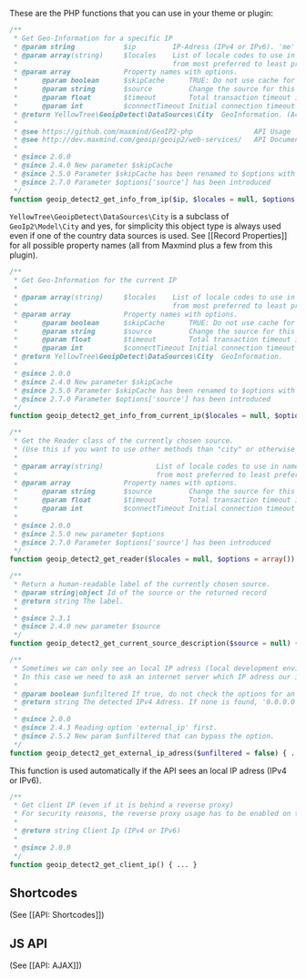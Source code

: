 These are the PHP functions that you can use in your theme or plugin:

```php
/**
 * Get Geo-Information for a specific IP
 * @param string 			$ip 		IP-Adress (IPv4 or IPv6). 'me' is the current IP of the server.
 * @param array(string)		$locales 	List of locale codes to use in name property
 * 										from most preferred to least preferred. (Default: Site language, en)
 * @param array				Property names with options.
 * 		@param boolean 		$skipCache		TRUE: Do not use cache for this request. (Default: FALSE)
 * 		@param string       $source         Change the source for this request only. (Valid values: 'auto', 'manual', 'precision', 'header', 'hostinfo')
 * 		@param float 		$timeout		Total transaction timeout in seconds (Precision+HostIP.info API only) 
 * 		@param int			$connectTimeout Initial connection timeout in seconds (Precision API only)
 * @return YellowTree\GeoipDetect\DataSources\City	GeoInformation. (Actually, this is a subclass of \GeoIp2\Model\City)
 * 
 * @see https://github.com/maxmind/GeoIP2-php				API Usage
 * @see http://dev.maxmind.com/geoip/geoip2/web-services/	API Documentation
 *
 * @since 2.0.0
 * @since 2.4.0 New parameter $skipCache
 * @since 2.5.0 Parameter $skipCache has been renamed to $options with 'skipCache' property
 * @since 2.7.0 Parameter $options['source'] has been introduced
 */
function geoip_detect2_get_info_from_ip($ip, $locales = null, $options = array()) { ... }
```

```YellowTree\GeoipDetect\DataSources\City``` is a subclass of ```GeoIp2\Model\City``` and yes, for simplicity this object type is always used even if one of the country data sources is used. See [[Record Properties]] for all possible property names (all from Maxmind plus a few from this plugin).

```php
/**
 * Get Geo-Information for the current IP
 *
 * @param array(string)		$locales	List of locale codes to use in name property
 * 										from most preferred to least preferred. (Default: Site language, en)
 * @param array				Property names with options.
 * 		@param boolean 		$skipCache		TRUE: Do not use cache for this request. (Default: FALSE)
 * 		@param string       $source         Change the source for this request only. (Valid values: 'auto', 'manual', 'precision', 'header', 'hostinfo')
 * 		@param float 		$timeout		Total transaction timeout in seconds (Precision+HostIP.info API only) 
 * 		@param int			$connectTimeout Initial connection timeout in seconds (Precision API only)
 * @return YellowTree\GeoipDetect\DataSources\City	GeoInformation.
 *
 * @since 2.0.0
 * @since 2.4.0 New parameter $skipCache
 * @since 2.5.0 Parameter $skipCache has been renamed to $options with 'skipCache' property
 * @since 2.7.0 Parameter $options['source'] has been introduced
 */
function geoip_detect2_get_info_from_current_ip($locales = null, $options = array()) { ... }
```

```php
/**
 * Get the Reader class of the currently chosen source.
 * (Use this if you want to use other methods than "city" or otherwise customize behavior.)
 * 
 * @param array(string)				List of locale codes to use in name property
 * 									from most preferred to least preferred. (Default: Site language, en)
 * @param array				Property names with options.
 * 		@param string       $source         Change the source for this request only. (Valid values: 'auto', 'manual', 'precision', 'header', 'hostinfo')
 * 		@param float 		$timeout		Total transaction timeout in seconds (Precision+HostIP.info API only) 
 * 		@param int			$connectTimeout Initial connection timeout in seconds (Precision API only)
 * 
 * @since 2.0.0
 * @since 2.5.0 new parameter $options
 * @since 2.7.0 Parameter $options['source'] has been introduced
 */
function geoip_detect2_get_reader($locales = null, $options = array()) { ... }
```

```php
/**
 * Return a human-readable label of the currently chosen source.
 * @param string|object Id of the source or the returned record
 * @return string The label.
 * 
 * @since 2.3.1
 * @since 2.4.0 new parameter $source
 */
function geoip_detect2_get_current_source_description($source = null) { ... }
```


```php
/**
 * Sometimes we can only see an local IP adress (local development environment.)
 * In this case we need to ask an internet server which IP adress our internet connection has.
 * 
 * @param boolean $unfiltered If true, do not check the options for an external adress. (Default: false)
 * @return string The detected IPv4 Adress. If none is found, '0.0.0.0' is returned instead.
 * 
 * @since 2.0.0
 * @since 2.4.3 Reading option 'external_ip' first.
 * @since 2.5.2 New param $unfiltered that can bypass the option.
 */
function geoip_detect2_get_external_ip_adress($unfiltered = false) { ... }
```

This function is used automatically if the API sees an local IP adress (IPv4 or IPv6).

```php
/**
 * Get client IP (even if it is behind a reverse proxy)
 * For security reasons, the reverse proxy usage has to be enabled on the settings page.
 * 
 * @return string Client Ip (IPv4 or IPv6)
 * 
 * @since 2.0.0
 */
function geoip_detect2_get_client_ip() { ... }
```

## Shortcodes
(See [[API: Shortcodes]])

## JS API
(See [[API: AJAX]])